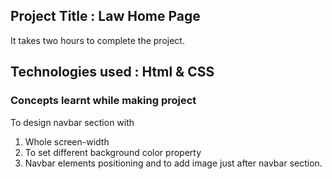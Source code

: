 ## Project Title : Law Home Page 
It takes two hours to complete the project.
## Technologies used : Html & CSS

### Concepts learnt while making project
To design navbar section with 
1. Whole screen-width 
2. To set different background color property 
3. Navbar elements positioning and to add image just after navbar section.





